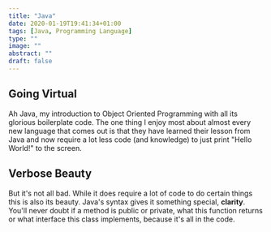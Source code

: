 ```yaml
---
title: "Java"
date: 2020-01-19T19:41:34+01:00
tags: [Java, Programming Language]
type: ""
image: ""
abstract: ""
draft: false
---
```

## Going Virtual
Ah Java, my introduction to Object Oriented Programming with all its glorious boilerplate code. 
The one thing I enjoy most about almost every new language that comes out is that they have learned their lesson from Java and now require a lot less code (and knowledge) to just print "Hello World!" to the screen.
<!--more-->

## Verbose Beauty
But it's not all bad. While it does require a lot of code to do certain things this is also its beauty. Java's syntax gives it something special, **clarity**. You'll never doubt if a method is public or private, what this function returns or what interface this class implements, because it's all in the code.


